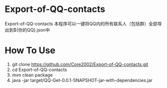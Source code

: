 # Export-of-QQ-contacts
Export-of-QQ-contacts
本程序可以一键将QQ内的所有联系人（包括群）全部导出到${你的QQ}.json中

# How To Use
1. git clone https://github.com/Core2002/Export-of-QQ-contacts.git
2. cd Export-of-QQ-contacts
3. mvn clean package
4. java -jar target/QQ-Get-0.0.1-SNAPSHOT-jar-with-dependencies.jar
